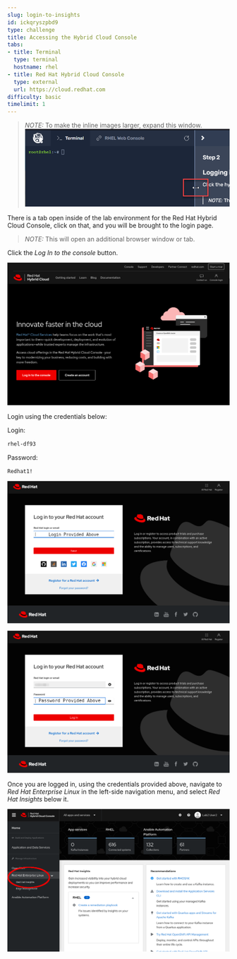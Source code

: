 ```yaml
---
slug: login-to-insights
id: ickqryszpbd9
type: challenge
title: Accessing the Hybrid Cloud Console
tabs:
- title: Terminal
  type: terminal
  hostname: rhel
- title: Red Hat Hybrid Cloud Console
  type: external
  url: https://cloud.redhat.com
difficulty: basic
timelimit: 1
---
```

>_NOTE:_ To make the inline images larger, expand this window.
![Menu Slider](../assets/slider.png)

There is a tab open inside of the lab environment for the Red Hat Hybrid Cloud Console, click on that, and you will be brought to the login page.

>_NOTE:_ This will open an additional browser window or tab.

Click the _Log In to the console_ button.

![cloud.redhat.com Login](../assets/cloud-console-homepage.png)

Login using the credentials below:

Login:

```bash
rhel-df93
```

Password:

```bash
Redhat1!
```

![Red Hat Login screen](../assets/cloud-console-login.png)

![Red Hat Password screen](../assets/cloud-console-login-pass.png)

Once you are logged in, using the credentials provided above, navigate to
_Red Hat Enterprise Linux_ in the left-side navigation menu, and select _Red Hat Insights_ below it.

![cloud.redhat.com Homepage](../assets/cloud-console-RHEL-menu.png)
